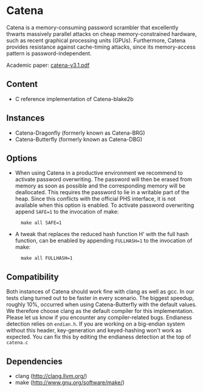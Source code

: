 Catena
======
Catena is a memory-consuming password scrambler that excellently
thwarts massively parallel attacks on cheap memory-constrained
hardware, such as recent graphical processing units (GPUs).
Furthermore, Catena provides resistance against cache-timing attacks, since
its memory-access pattern is password-independent.

Academic paper:
<a href="http://www.uni-weimar.de/fileadmin/user/fak/medien/professuren/Mediensicherheit/Research/Publications/catena-v3.1.pdf">catena-v3.1.pdf</a>

Content
-------
* C reference implementation of Catena-blake2b

Instances
-------
* Catena-Dragonfly (formerly known as Catena-BRG)
* Catena-Butterfly (formerly known as Catena-DBG)

Options
-------
* When using Catena in a productive environment we recommend to activate 
  password overwriting. The password will then be erased from memory as soon as 
  possible and the corresponding memory will be deallocated. This requires the 
  password to lie in a writable part of the heap. Since this conflicts with the 
  official PHS interface, it is not available when this option is enabled. To 
  activate password overwriting append `SAFE=1` to the invocation of make:

        make all SAFE=1

* A tweak that replaces the reduced hash function H' with the full hash function,
  can be enabled by appending `FULLHASH=1` to the invocation of make:

        make all FULLHASH=1

Compatibility
-------------
Both instances of Catena should work fine with clang as well as gcc. In our 
tests clang turned out to be faster in every scenario. The biggest speedup, 
roughly 10%, occurred when using Catena-Butterfly with the default values.
We therefore choose clang as the default compiler for this implementation. 
Please let us know if you encounter any compiler-related bugs.
Endianess detection relies on `endian.h`. If you are working on a big-endian 
system without this header, key-generation and keyed-hashing won't work as 
expected. You can fix this by editing the endianess detection at the top of 
`catena.c`


Dependencies
------------
* clang   (http://clang.llvm.org/)
* make    (http://www.gnu.org/software/make/)
